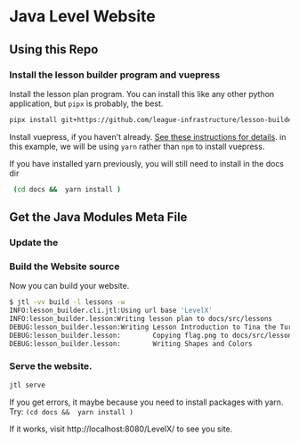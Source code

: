 # Java Level Website

## Using this Repo

### Install the lesson builder program and vuepress

Install the lesson plan program. You can install this like any other python 
application, but `pipx` is probably, the best. 

```bash 
pipx install git+https://github.com/league-infrastructure/lesson-builder.git
```

Install vuepress, if you haven't already.  [See these instructions for details](https://vuepress.vuejs.org/guide/getting-started.html). 
in this example, we will be using `yarn` rather than `npm` to install vuepress.


If you have installed yarn previously, you will still need to install in the docs dir

```bash
 (cd docs &&  yarn install )
 ```

## Get the Java Modules Meta File

### Update the


### Build the  Website source

Now you can build your website. 

```bash 
$ jtl -vv build -l lessons -w
INFO:lesson_builder.cli.jtl:Using url base 'LevelX'
INFO:lesson_builder.lesson:Writing lesson plan to docs/src/lessons
DEBUG:lesson_builder.lesson:Writing Lesson Introduction to Tina the Turtle to docs/src/lessons/introduction-to-tina-the-turtle
DEBUG:lesson_builder.lesson:        Copying flag.png to docs/src/lessons/introduction-to-tina-the-turtle
DEBUG:lesson_builder.lesson:        Writing Shapes and Colors
```


### Serve the website. 

```bash
jtl serve
```

If you get errors, it maybe because you need to install packages with yarn. Try: `(cd docs &&  yarn install )`

If it works, visit  http://localhost:8080/LevelX/ to see you site. 








